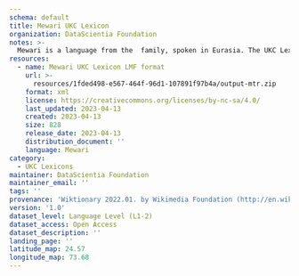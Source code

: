 ```yaml
---
schema: default
title: Mewari UKC Lexicon
organization: DataScientia Foundation
notes: >-
  Mewari is a language from the  family, spoken in Eurasia. The UKC Lexicon of Mewari is represented as a lexico-semantic network. It consists of words, word senses, synsets, as well as sense-level and synset-level relationships.
resources:
  - name: Mewari UKC Lexicon LMF format
    url: >-
      resources/1fded498-e567-464f-96d1-107891f97b4a/output-mtr.zip
    format: xml
    license: https://creativecommons.org/licenses/by-nc-sa/4.0/
    last_updated: 2023-04-13
    created: 2023-04-13
    size: 828
    release_date: 2023-04-13
    distribution_document: ''
    language: Mewari
category:
  - UKC Lexicons
maintainer: DataScientia Foundation
maintainer_email: ''
tags: ''
provenance: 'Wiktionary 2022.01. by Wikimedia Foundation (http://en.wiktionary.org); Princeton WordNet 2.1 by Princeton University (https://wordnet.princeton.edu)'
version: '1.0'
dataset_level: Language Level (L1-2)
dataset_access: Open Access
dataset_description: ''
landing_page: ''
latitude_map: 24.57
longitude_map: 73.68
---
```

